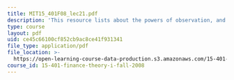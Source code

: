```yaml
---
title: MIT15_401F08_lec21.pdf
description: 'This resource lists about the powers of observation, and efficient markets.'
type: course
layout: pdf
uid: ce45c66100cf852cb9ac8ce41f931341
file_type: application/pdf
file_location: >-
  https://open-learning-course-data-production.s3.amazonaws.com/15-401-finance-theory-i-fall-2008/ce45c66100cf852cb9ac8ce41f931341_MIT15_401F08_lec21.pdf
course_id: 15-401-finance-theory-i-fall-2008
---
```

